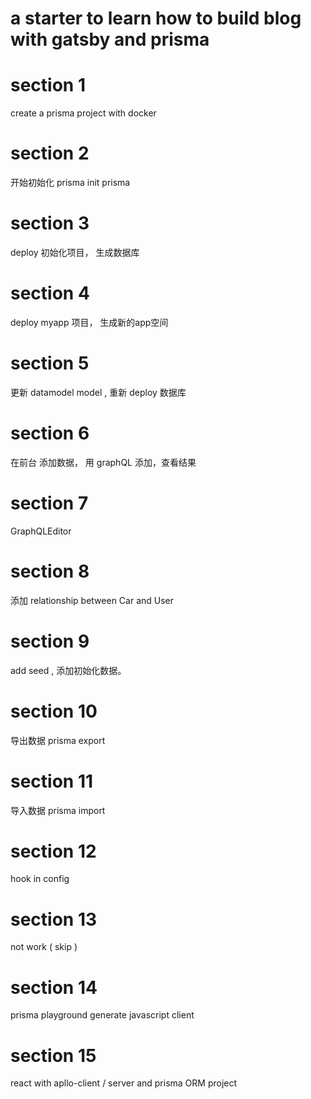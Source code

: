# a starter to learn how to build blog with gatsby and prisma

# section 1 
create a prisma project with docker 

# section 2 
开始初始化 prisma
init prisma

# section 3 
deploy  初始化项目， 生成数据库

# section 4
deploy myapp  项目， 生成新的app空间

# section 5
更新 datamodel model , 重新 deploy 数据库

# section 6
在前台 添加数据， 用 graphQL 添加，查看结果

# section 7
GraphQLEditor

# section 8 
添加 relationship between Car and User

# section 9 
add seed , 添加初始化数据。

# section 10
导出数据 prisma export

# section 11 
导入数据 prisma import

# section 12
hook in config

# section 13 
not work ( skip )

# section 14
prisma playground
generate javascript client 

# section 15
react with apllo-client / server and prisma ORM project